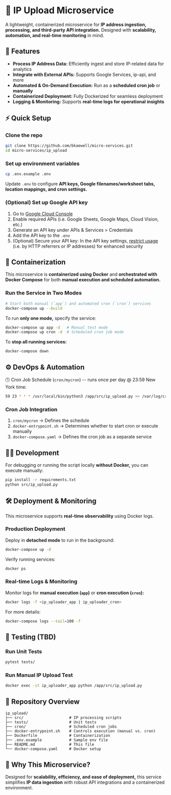 # 🚀 IP Upload Microservice
A lightweight, containerized microservice for **IP address ingestion, processing, and third-party API integration.** Designed with **scalability, automation, and real-time monitoring** in mind.
  
  
## 📌 Features
- **Process IP Address Data:** Efficiently ingest and store IP-related data for analytics
- **Integrate with External APIs:** Supports Google Services, ip-api, and more
- **Automated & On-Demand Execution:** Run as a **scheduled cron job** or **manually**
- **Containerized Deployment:** Fully Dockerized for seamless deployment
- **Logging & Monitoring:** Supports **real-time logs for operational insights**
  
  
## **⚡ Quick Setup**
### Clone the repo
```bash
git clone https://github.com/bkaewell/micro-services.git
cd micro-services/ip_upload
```

### Set up environment variables
```bash
cp .env.example .env
```
Update `.env` to configure **API keys, Google filenames/worksheet tabs, location mappings, and cron settings.**

### (Optional) Set up Google API key

1. Go to [Google Cloud Console](https://console.cloud.google.com/)
2. Enable required APIs (i.e. Google Sheets, Google Maps, Cloud Vision, etc.)
3. Generate an API key under APIs & Services > Credentials
4. Add the API key to the `.env`
5. (Optional) Secure your API key:
In the API key settings, [restrict usage](https://cloud.google.com/docs/authentication/api-keys#securing) (i.e. by HTTP referrers or IP addresses) for enhanced security
  
  
## 🐳 Containerization
This microservice is **containerized using Docker** and **orchestrated with Docker Compose** for both **manual execution and scheduled automation.**
### Run the Service in Two Modes
```bash
# Start both manual (`app`) and automated cron (`cron`) services
docker-compose up --build
```
To run **only one mode,** specify the service:
```bash
docker-compose up app -d   # Manual test mode
docker-compose up cron -d  # Scheduled cron job mode
```
To **stop all running services:**
```bash
docker-compose down
```
  
  
## ⚙️ DevOps & Automation
🕒 Cron Job Schedule (`cron/mycron`) -- runs once per day @ 23:59 New York time:
```bash
59 23 * * * /usr/local/bin/python3 /app/src/ip_upload.py >> /var/log/cron.log 2>&1
```

### Cron Job Integration
1. `cron/mycron` → Defines the schedule
2. `docker-entrypoint.sh` → Determines whether to start cron or execute manually
3. `docker-compose.yaml` → Defines the cron job as a separate service


## 👨‍💻 Development
For debugging or running the script locally **without Docker,** you can execute manually:
```bash
pip install -r requirements.txt
python src/ip_upload.py
```
  
  
## 🛠 Deployment & Monitoring
This microservice supports **real-time observability** using Docker logs.

### Production Deployment
Deploy in **detached mode** to run in the background:
```bash
docker-compose up -d
```
Verify running services:
```bash
docker ps
```

### Real-time Logs & Monitoring
Monitor logs for **manual execution (`app`)** or **cron execution (`cron`):**
```bash
docker logs -f <ip_uploader_app | ip_uploader_cron>
```
For more details:
```bash
docker-compose logs --tail=100 -f
```
  
  
## 🧨 Testing (TBD)
### Run Unit Tests
```bash
pytest tests/
```

### Run Manual IP Upload Test
```bash
docker exec -it ip_uploader_app python /app/src/ip_upload.py
```
  
  
## **📂 Repository Overview**
```
ip_upload/
├── src/                    # IP processing scripts
├── tests/                  # Unit tests
├── cron/                   # Scheduled cron jobs
├── docker-entrypoint.sh    # Controls execution (manual vs. cron)
├── Dockerfile              # Containerization
├── .env.example            # Sample env file
├── README.md               # This file
└── docker-compose.yaml     # Docker setup
```
  
  
## **📌 Why This Microservice?**
Designed for **scalability, efficiency, and ease of deployment,** this service simplifies **IP data ingestion** with robust API integrations and a containerized environment.
